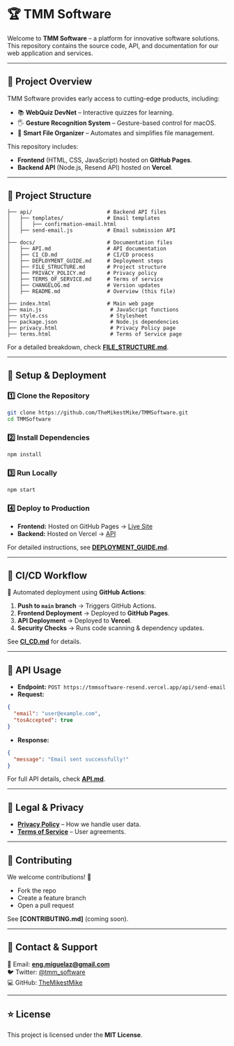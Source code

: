 # 🏆 TMM Software

Welcome to **TMM Software** – a platform for innovative software solutions. This repository contains the source code, API, and documentation for our web application and services.

---

## 🚀 Project Overview
TMM Software provides early access to cutting-edge products, including:
- 📚 **WebQuiz DevNet** – Interactive quizzes for learning.
- 🖐️ **Gesture Recognition System** – Gesture-based control for macOS.
- 📂 **Smart File Organizer** – Automates and simplifies file management.

This repository includes:
- **Frontend** (HTML, CSS, JavaScript) hosted on **GitHub Pages**.
- **Backend API** (Node.js, Resend API) hosted on **Vercel**.

---

## 📂 Project Structure
```
├── api/                        # Backend API files
│   ├── templates/              # Email templates
│   │   ├── confirmation-email.html
│   ├── send-email.js           # Email submission API
│
├── docs/                       # Documentation files
│   ├── API.md                  # API documentation
│   ├── CI_CD.md                # CI/CD process
│   ├── DEPLOYMENT_GUIDE.md     # Deployment steps
│   ├── FILE_STRUCTURE.md       # Project structure
│   ├── PRIVACY_POLICY.md       # Privacy policy
│   ├── TERMS_OF_SERVICE.md     # Terms of service
│   ├── CHANGELOG.md            # Version updates
│   ├── README.md               # Overview (this file)
│
├── index.html                  # Main web page
├── main.js                      # JavaScript functions
├── style.css                    # Stylesheet
├── package.json                 # Node.js dependencies
├── privacy.html                 # Privacy Policy page
├── terms.html                   # Terms of Service page
```

For a detailed breakdown, check **[FILE_STRUCTURE.md](docs/FILE_STRUCTURE.md)**.

---

## 🔧 Setup & Deployment
### 1️⃣ **Clone the Repository**
```sh
git clone https://github.com/TheMikestMike/TMMSoftware.git
cd TMMSoftware
```

### 2️⃣ **Install Dependencies**
```sh
npm install
```

### 3️⃣ **Run Locally**
```sh
npm start
```

### 4️⃣ **Deploy to Production**
- **Frontend:** Hosted on GitHub Pages → [Live Site](https://tmmsoftware.github.io/)
- **Backend:** Hosted on Vercel → [API](https://tmmsoftware-resend.vercel.app/)

For detailed instructions, see **[DEPLOYMENT_GUIDE.md](docs/DEPLOYMENT_GUIDE.md)**.

---

## 🔄 CI/CD Workflow
🚀 Automated deployment using **GitHub Actions**:
1. **Push to `main` branch** → Triggers GitHub Actions.
2. **Frontend Deployment** → Deployed to **GitHub Pages**.
3. **API Deployment** → Deployed to **Vercel**.
4. **Security Checks** → Runs code scanning & dependency updates.

See **[CI_CD.md](docs/CI_CD.md)** for details.

---

## 📡 API Usage
- **Endpoint:** `POST https://tmmsoftware-resend.vercel.app/api/send-email`
- **Request:**
```json
{
  "email": "user@example.com",
  "tosAccepted": true
}
```
- **Response:**
```json
{
  "message": "Email sent successfully!"
}
```
For full API details, check **[API.md](docs/API.md)**.

---

## 📜 Legal & Privacy
- **[Privacy Policy](tmmsoftware.github.io/privacy.html)** – How we handle user data.
- **[Terms of Service](tmmsoftware.github.io/terms.html)** – User agreements.

---

## 📌 Contributing
We welcome contributions! 🚀
- Fork the repo
- Create a feature branch
- Open a pull request

See **[CONTRIBUTING.md]** (coming soon).

---

## 📢 Contact & Support
📧 Email: **eng.miguelaz@gmail.com**  
🐦 Twitter: [@tmm_software](https://x.com/tmm_software)  
💻 GitHub: [TheMikestMike](https://github.com/TheMikestMike)

---

## ⭐ License
This project is licensed under the **MIT License**.

